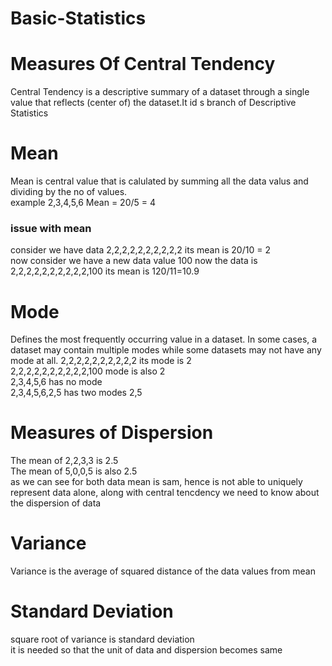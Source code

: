# Basic-Statistics
# Measures Of Central Tendency
Central Tendency is a descriptive summary of a dataset through a single value that reflects (center of) the dataset.It id s branch of Descriptive Statistics
# Mean
Mean is central value that is calulated by summing all the data valus and dividing by the no of values.<br>
example
2,3,4,5,6
Mean = 20/5 = 4
### issue with mean
consider we have data 2,2,2,2,2,2,2,2,2,2 its mean is 20/10 = 2<br>
now consider we have a new data value 100 now the data is 2,2,2,2,2,2,2,2,2,2,100 its mean is 120/11=10.9
# Mode
Defines the most frequently occurring value in a dataset. In some cases, a dataset may contain multiple modes while some datasets may not have any mode at all.
2,2,2,2,2,2,2,2,2,2 its mode is 2<br>
2,2,2,2,2,2,2,2,2,2,100 mode is also 2<br>
2,3,4,5,6 has no mode<br>
2,3,4,5,6,2,5 has two modes 2,5
# Measures of Dispersion
The mean of 2,2,3,3 is 2.5<br>
The mean of 5,0,0,5 is also 2.5<br>
as we can see for both data mean is sam, hence is not able to uniquely represent data alone, along with central tencdency we need to know about the dispersion of data
# Variance
Variance is the average of squared distance of the data values from mean
# Standard Deviation
square root of variance is standard deviation<br>
it is needed so that the unit of data and dispersion becomes same
